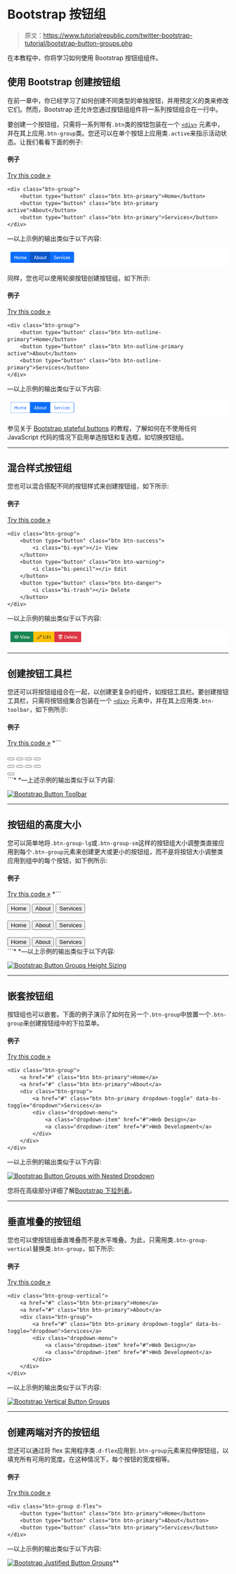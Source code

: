# Bootstrap 按钮组

> 原文：<https://www.tutorialrepublic.com/twitter-bootstrap-tutorial/bootstrap-button-groups.php>

在本教程中，你将学习如何使用 Bootstrap 按钮组组件。

## 使用 Bootstrap 创建按钮组

在前一章中，你已经学习了如何创建不同类型的单独按钮，并用预定义的类来修改它们。然而，Bootstrap 还允许您通过按钮组组件将一系列按钮组合在一行中。

要创建一个按钮组，只需将一系列带有`.btn`类的按钮包装在一个 [`<div>`](../html-reference/html-div-tag.php) 元素中，并在其上应用`.btn-group`类。您还可以在单个按钮上应用类`.active`来指示活动状态。让我们看看下面的例子:

#### 例子

[Try this code »](../codelab.php?topic=bootstrap&file=button-groups "Try this code using online Editor")

```
<div class="btn-group">
    <button type="button" class="btn btn-primary">Home</button>
    <button type="button" class="btn btn-primary active">About</button>
    <button type="button" class="btn btn-primary">Services</button>
</div>
```

—以上示例的输出类似于以下内容:

[![Bootstrap Button Groups](img/5f09f735454bc99f331ac333221e646e.png)](../codelab.php?topic=bootstrap&file=button-groups) 

同样，您也可以使用轮廓按钮创建按钮组，如下所示:

#### 例子

[Try this code »](../codelab.php?topic=bootstrap&file=outline-button-groups "Try this code using online Editor")

```
<div class="btn-group">
    <button type="button" class="btn btn-outline-primary">Home</button>
    <button type="button" class="btn btn-outline-primary active">About</button>
    <button type="button" class="btn btn-outline-primary">Services</button>
</div>
```

—以上示例的输出类似于以下内容:

[![Bootstrap Outline Button Groups](img/88c2b58308894635a448e656bfc4d5c3.png)](../codelab.php?topic=bootstrap&file=outline-button-groups) 

参见关于 [Bootstrap stateful buttons](bootstrap-stateful-buttons.php) 的教程，了解如何在不使用任何 JavaScript 代码的情况下启用单选按钮和复选框，如切换按钮组。

* * *

## 混合样式按钮组

您也可以混合搭配不同的按钮样式来创建按钮组，如下所示:

#### 例子

[Try this code »](../codelab.php?topic=bootstrap&file=button-groups-mixed-styles "Try this code using online Editor")

```
<div class="btn-group">
    <button type="button" class="btn btn-success">
        <i class="bi-eye"></i> View
    </button>
    <button type="button" class="btn btn-warning">
        <i class="bi-pencil"></i> Edit
    </button>
    <button type="button" class="btn btn-danger">
        <i class="bi-trash"></i> Delete
    </button>
</div>
```

—以上示例的输出类似于以下内容:

[![Bootstrap Button Groups Mixed Styles](img/cf9f3b42018d933d99f4c4e051b5da5f.png)](../codelab.php?topic=bootstrap&file=button-groups-mixed-styles) 

* * *

## 创建按钮工具栏

您还可以将按钮组组合在一起，以创建更复杂的组件，如按钮工具栏。要创建按钮工具栏，只需将按钮组集合包装在一个 [`<div>`](../html-reference/html-div-tag.php) 元素中，并在其上应用类`.btn-toolbar`，如下例所示:

#### 例子

[Try this code »](../codelab.php?topic=bootstrap&file=button-toolbar "Try this code using online Editor") *```
<div class="btn-toolbar">
    <div class="btn-group me-2">
        <button type="button" class="btn btn-primary">
            <i class="bi-fonts"></i>
        </button>
        <button type="button" class="btn btn-primary">
            <i class="bi-type-bold"></i>
        </button>
        <button type="button" class="btn btn-primary">
            <i class="bi-type-italic"></i>
        </button>
        <button type="button" class="btn btn-primary">
            <i class="bi-type-underline"></i>
        </button>
    </div>
    <div class="btn-group me-2">
        <button type="button" class="btn btn-primary">
            <i class="bi-text-left"></i>
        </button>
        <button type="button" class="btn btn-primary">
            <i class="bi-text-center"></i>
        </button>
        <button type="button" class="btn btn-primary">
            <i class="bi-text-right"></i>
        </button>
        <button type="button" class="btn btn-primary">
            <i class="bi-justify"></i>
        </button>
    </div>
    <div class="btn-group">
        <button type="button" class="btn btn-primary">
            <i class="bi-code"></i>
        </button>
    </div>
</div>
```*  *—上述示例的输出类似于以下内容:

[![Bootstrap Button Toolbar](img/ab994b369ae820b16f77c27f2069413b.png)](../codelab.php?topic=bootstrap&file=button-toolbar) 

* * *

## 按钮组的高度大小

您可以简单地将`.btn-group-lg`或`.btn-group-sm`这样的按钮组大小调整类直接应用到每个`.btn-group`元素来创建更大或更小的按钮组，而不是将按钮大小调整类应用到组中的每个按钮，如下例所示:

#### 例子

[Try this code »](../codelab.php?topic=bootstrap&file=button-groups-height-sizing "Try this code using online Editor") *```
<!-- Large button group -->
<div class="btn-group mb-2 btn-group-lg">
    <button type="button" class="btn btn-primary">Home</button>
    <button type="button" class="btn btn-primary">About</button>
    <button type="button" class="btn btn-primary">Services</button>
</div>
<br>
<!-- Default button group -->
<div class="btn-group mb-2">
    <button type="button" class="btn btn-primary">Home</button>
    <button type="button" class="btn btn-primary">About</button>
    <button type="button" class="btn btn-primary">Services</button>
</div>
<br>
<!-- Small button group -->
<div class="btn-group btn-group-sm">
    <button type="button" class="btn btn-primary">Home</button>
    <button type="button" class="btn btn-primary">About</button>
    <button type="button" class="btn btn-primary">Services</button>
</div>
```*  *—以上示例的输出类似于以下内容:

[![Bootstrap Button Groups Height Sizing](img/7ccf87c3d92742319accdd5729f6e047.png)](../codelab.php?topic=bootstrap&file=button-groups-height-sizing) 

* * *

## 嵌套按钮组

按钮组也可以嵌套。下面的例子演示了如何在另一个`.btn-group`中放置一个`.btn-group`来创建按钮组中的下拉菜单。

#### 例子

[Try this code »](../codelab.php?topic=bootstrap&file=nested-button-groups "Try this code using online Editor")

```
<div class="btn-group">
    <a href="#" class="btn btn-primary">Home</a>
    <a href="#" class="btn btn-primary">About</a>
    <div class="btn-group">
        <a href="#" class="btn btn-primary dropdown-toggle" data-bs-toggle="dropdown">Services</a>
        <div class="dropdown-menu">
            <a class="dropdown-item" href="#">Web Design</a>
            <a class="dropdown-item" href="#">Web Development</a>
        </div>
    </div>
</div>
```

—以上示例的输出类似于以下内容:

[![Bootstrap Button Groups with Nested Dropdown](img/9e682b44fe24c4834bca7979d20c7549.png)](../codelab.php?topic=bootstrap&file=nested-button-groups) 

您将在高级部分详细了解[Bootstrap 下拉列表](bootstrap-dropdowns.php)。

* * *

## 垂直堆叠的按钮组

您也可以使按钮组垂直堆叠而不是水平堆叠。为此，只需用类`.btn-group-vertical`替换类`.btn-group`，如下所示:

#### 例子

[Try this code »](../codelab.php?topic=bootstrap&file=vertical-button-groups "Try this code using online Editor")

```
<div class="btn-group-vertical">
    <a href="#" class="btn btn-primary">Home</a>
    <a href="#" class="btn btn-primary">About</a>
    <div class="btn-group">
        <a href="#" class="btn btn-primary dropdown-toggle" data-bs-toggle="dropdown">Services</a>
        <div class="dropdown-menu">
            <a class="dropdown-item" href="#">Web Design</a>
            <a class="dropdown-item" href="#">Web Development</a>
        </div>
    </div>
</div>
```

—以上示例的输出类似于以下内容:

[![Bootstrap Vertical Button Groups](img/ce0359afe1dba4fb1df541aa0550649e.png)](../codelab.php?topic=bootstrap&file=vertical-button-groups) 

* * *

## 创建两端对齐的按钮组

您还可以通过将 flex 实用程序类`.d-flex`应用到`.btn-group`元素来拉伸按钮组，以填充所有可用的宽度。在这种情况下，每个按钮的宽度相等。

#### 例子

[Try this code »](../codelab.php?topic=bootstrap&file=justified-button-groups "Try this code using online Editor")

```
<div class="btn-group d-flex">
    <button type="button" class="btn btn-primary">Home</button>
    <button type="button" class="btn btn-primary">About</button>
    <button type="button" class="btn btn-primary">Services</button>
</div>
```

—以上示例的输出类似于以下内容:

[![Bootstrap Justified Button Groups](img/38f5e2d29f7dc1252605e2cba6c3acdc.png)](../codelab.php?topic=bootstrap&file=justified-button-groups)**